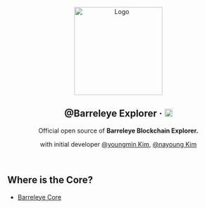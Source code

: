 <br/>

<div align="center">
  <a href="https://github.com/toss/nestjs-aop">
    <img src="https://github.com/k930503/k930503/assets/48827393/15d2445b-b46f-4056-92c8-6ec18115f29e" alt="Logo"  height="200">
  </a>

  <br />

  <h2>@Barreleye Explorer &middot; <img src="https://img.shields.io/badge/npm package-18.16.0-success" alt="npm" height="18"/></h2>

  <p align="center">
   Official open source of <b>Barreleye Blockchain Explorer. </b>

 
  with initial developer [@youngmin Kim](https://github.com/k930503), [@nayoung Kim](https://github.com/usiyoung)

  
</a></h6>
  </p>
</div>

<br>

## Where is the Core?
- [Barreleye Core](https://github.com/barreleye-labs/barreleye)
